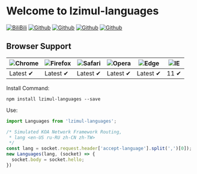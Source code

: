 # Welcome to lzimul-languages

[![BiliBili](https://img.shields.io/badge/BiliBili-Web--Basics--Framework--Template%20開發者B站-red?logo=bilibili)](https://b23.tv/ymEtPO)
[![Github](https://img.shields.io/github/issues/lZiMUl/lzimul-languages?label=Issues&logo=github)](https://github.com/lZiMUl/lzimul-languages/issues)
[![Github](https://img.shields.io/github/forks/lZiMUl/lzimul-languages?label=Forks&logo=github)](https://github.com/lZiMUl/lzimul-languages/network/members)
[![Github](https://img.shields.io/github/stars/lZiMUl/lzimul-languages?label=Stars&logo=github)](https://github.com/lZiMUl/lzimul-languages/stargazers)
[![Github](https://img.shields.io/github/license/lZiMUl/lzimul-languages?label=License&logo=github)](https://github.com/lZiMUl/lzimul-languages/blob/main/LICENSE)

## Browser Support

![Chrome](https://raw.githubusercontent.com/lZiMUl/lzimul-languages/main/assets/images/icons/chrome.png) | ![Firefox](https://raw.githubusercontent.com/lZiMUl/lzimul-languages/main/assets/images/icons/firefox.png) | ![Safari](https://raw.githubusercontent.com/lZiMUl/lzimul-languages/main/assets/images/icons/safari.png) | ![Opera](https://raw.githubusercontent.com/lZiMUl/lzimul-languages/main/assets/images/icons/opera.png) | ![Edge](https://raw.githubusercontent.com/lZiMUl/lzimul-languages/main/assets/images/icons/edge.png) | ![IE](https://raw.githubusercontent.com/lZiMUl/lzimul-languages/main/assets/images/icons/internet-explorer.png) |
--- | --- | --- | --- | --- | --- |
Latest ✔ | Latest ✔ | Latest ✔ | Latest ✔ | Latest ✔ | 11 ✔ |


Install Command:
```
npm install lzimul-languages --save
```

Use: 
```js
import Languages from 'lzimul-languages';

/* Simulated KOA Network Framework Routing,
 * lang <en-US ru-RU zh-CN zh-TW>
 */
const lang = socket.request.header['accept-language'].split(',')[0]);
new Languages(lang, (socket) => {
  socket.body = socket.hello;
})
```